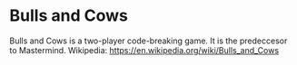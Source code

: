 # Bulls and Cows

Bulls and Cows is a two-player code-breaking game. It is the predeccesor to Mastermind.
Wikipedia: https://en.wikipedia.org/wiki/Bulls_and_Cows

